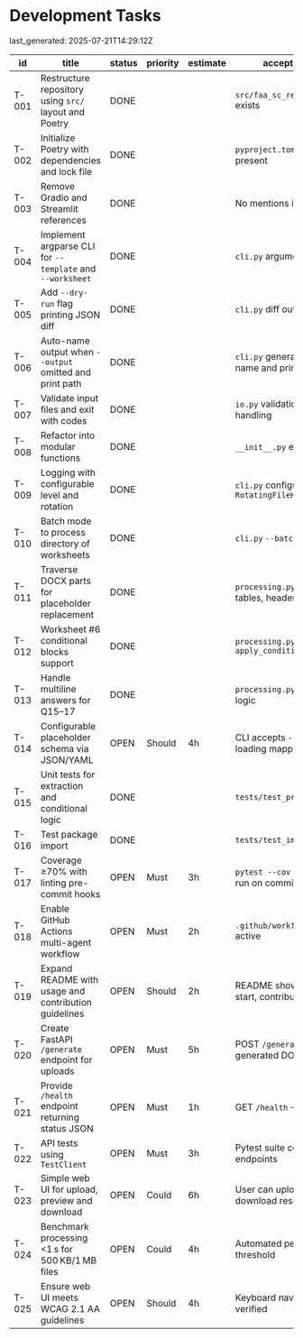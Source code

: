 # Development Tasks

last_generated: 2025-07-21T14:29:12Z

| id | title | status | priority | estimate | acceptance_criteria | labels |
|----|-------|--------|----------|----------|--------------------|--------|
| T-001 | Restructure repository using `src/` layout and Poetry | DONE | | | `src/faa_sc_replacer/__init__.py` exists | area/setup type/chore |
| T-002 | Initialize Poetry with dependencies and lock file | DONE | | | `pyproject.toml` and `poetry.lock` present | area/setup type/chore |
| T-003 | Remove Gradio and Streamlit references | DONE | | | No mentions in repo | area/docs type/chore |
| T-004 | Implement argparse CLI for `--template` and `--worksheet` | DONE | | | `cli.py` argument parser | area/cli type/feat |
| T-005 | Add `--dry-run` flag printing JSON diff | DONE | | | `cli.py` diff output | area/cli type/feat |
| T-006 | Auto-name output when `--output` omitted and print path | DONE | | | `cli.py` generates timestamped name and prints path | area/cli type/feat |
| T-007 | Validate input files and exit with codes | DONE | | | `io.py` validation and `cli.py` error handling | area/io type/feat |
| T-008 | Refactor into modular functions | DONE | | | `__init__.py` exposes helpers | area/core type/chore |
| T-009 | Logging with configurable level and rotation | DONE | | | `cli.py` configures `RotatingFileHandler` | area/logging type/feat |
| T-010 | Batch mode to process directory of worksheets | DONE | | | `cli.py` `--batch` option | area/cli type/feat |
| T-011 | Traverse DOCX parts for placeholder replacement | DONE | | | `processing.py` iterates body, tables, headers, footers | area/core type/feat |
| T-012 | Worksheet #6 conditional blocks support | DONE | | | `processing.py` `apply_conditionals` | area/core type/feat |
| T-013 | Handle multiline answers for Q15–17 | DONE | | | `processing.py` next paragraph logic | area/core type/feat |
| T-014 | Configurable placeholder schema via JSON/YAML | OPEN | Should | 4h | CLI accepts `--schema` path loading mappings | area/cli type/feat |
| T-015 | Unit tests for extraction and conditional logic | DONE | | | `tests/test_processing.py` | area/tests type/feat |
| T-016 | Test package import | DONE | | | `tests/test_import.py` | area/tests type/feat |
| T-017 | Coverage ≥70% with linting pre-commit hooks | OPEN | Must | 3h | `pytest --cov` ≥70% and hooks run on commit | area/ci type/chore |
| T-018 | Enable GitHub Actions multi-agent workflow | OPEN | Must | 2h | `.github/workflows/agents.yml` active | area/ci type/feat |
| T-019 | Expand README with usage and contribution guidelines | OPEN | Should | 2h | README shows install, quick start, contribution section | area/docs type/feat |
| T-020 | Create FastAPI `/generate` endpoint for uploads | OPEN | Must | 5h | POST `/generate` returns generated DOCX path | area/api type/feat |
| T-021 | Provide `/health` endpoint returning status JSON | OPEN | Must | 1h | GET `/health` → `{"status": "ok"}` | area/api type/feat |
| T-022 | API tests using `TestClient` | OPEN | Must | 3h | Pytest suite covers both endpoints | area/tests type/feat |
| T-023 | Simple web UI for upload, preview and download | OPEN | Could | 6h | User can upload files and download result via browser | area/web type/feat |
| T-024 | Benchmark processing <1 s for 500 KB/1 MB files | OPEN | Could | 4h | Automated perf test under threshold | area/perf type/chore |
| T-025 | Ensure web UI meets WCAG 2.1 AA guidelines | OPEN | Should | 4h | Keyboard navigation and alt-text verified | area/web type/feat |
